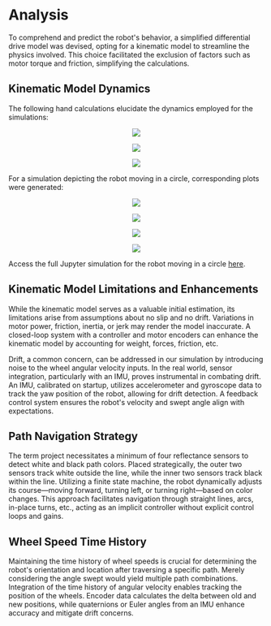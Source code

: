# Analysis

To comprehend and predict the robot's behavior, a simplified differential drive model was devised, opting for a kinematic model to streamline the physics involved. This choice facilitated the exclusion of factors such as motor torque and friction, simplifying the calculations.

## Kinematic Model Dynamics

The following hand calculations elucidate the dynamics employed for the simulations:

<p align="center">
  <img src="/docs/assets/images/hw3-1.JPG" />
</p>
<p align="center">
  <img src="/docs/assets/images/hw3-2.JPG" />
</p>
<p align="center">
  <img src="/docs/assets/images/hw3-3.JPG" />
</p>

For a simulation depicting the robot moving in a circle, corresponding plots were generated:

<p align="center">
  <img src="/docs/assets/images/hw_x-t.png" />
</p>
<p align="center">
  <img src="/docs/assets/images/hw_y-t.png" />
</p>
<p align="center">
  <img src="/docs/assets/images/hw_h-t.png" />
</p>
<p align="center">
  <img src="/docs/assets/images/hw_x-y.png" />
</p>

Access the full Jupyter simulation for the robot moving in a circle [here](https://github.com/Ayush17318/line-follower/blob/main/docs/code/HW0x03.ipynb).

## Kinematic Model Limitations and Enhancements

While the kinematic model serves as a valuable initial estimation, its limitations arise from assumptions about no slip and no drift. Variations in motor power, friction, inertia, or jerk may render the model inaccurate. A closed-loop system with a controller and motor encoders can enhance the kinematic model by accounting for weight, forces, friction, etc.

Drift, a common concern, can be addressed in our simulation by introducing noise to the wheel angular velocity inputs. In the real world, sensor integration, particularly with an IMU, proves instrumental in combating drift. An IMU, calibrated on startup, utilizes accelerometer and gyroscope data to track the yaw position of the robot, allowing for drift detection. A feedback control system ensures the robot's velocity and swept angle align with expectations.

## Path Navigation Strategy

The term project necessitates a minimum of four reflectance sensors to detect white and black path colors. Placed strategically, the outer two sensors track white outside the line, while the inner two sensors track black within the line. Utilizing a finite state machine, the robot dynamically adjusts its course—moving forward, turning left, or turning right—based on color changes. This approach facilitates navigation through straight lines, arcs, in-place turns, etc., acting as an implicit controller without explicit control loops and gains.

## Wheel Speed Time History

Maintaining the time history of wheel speeds is crucial for determining the robot's orientation and location after traversing a specific path. Merely considering the angle swept would yield multiple path combinations. Integration of the time history of angular velocity enables tracking the position of the wheels. Encoder data calculates the delta between old and new positions, while quaternions or Euler angles from an IMU enhance accuracy and mitigate drift concerns.
